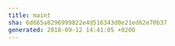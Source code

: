 ```yaml
---
title: maint
sha: 6d665a8296999822e4d516343d0e21ed62e70b37
generated: 2018-09-12 14:41:05 +0200
---
```

